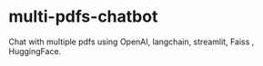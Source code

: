 # multi-pdfs-chatbot
Chat with multiple pdfs using OpenAI, langchain, streamlit, Faiss , HuggingFace.
